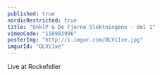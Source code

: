 ```yaml
---
published: true
nordicRestricted: true
title: "OnklP & De Fjerne Slektningene - del 1"
vimeoCode: "118993996"
posterImg: "http://i.imgur.com/OLVi1xe.jpg"
imgurId: "OLVi1xe"
---
```


Live at Rockefeller